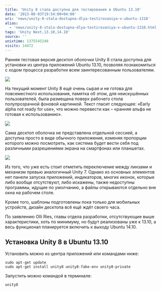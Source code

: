 ```yaml
---
title: 'Unity 8 стала доступна для тестирования в Ubuntu 13.10'
date: '2013-08-03T19:54:00+04:00'
uri: 'news/unity-8-stala-dostupna-dlya-testirovaniya-v-ubuntu-1310'
alias: 
  - 'news/unity-8-stala-dostupna-dlya-testirovaniya-v-ubuntu-1310.html'
tags: 'Unity Next,13.10,14.10'
source: ''
unixtime: 1375545240
visits: 14472
---
```

Ранняя тестовая версия десктоп оболочки Unity 8 стала доступна для установки из центра приложений Ubuntu 13.10, позволяя познакомиться с ходом процесса разработки всем заинтересованным пользователям.

[![](img/2013/08/03/19-00/unity-8-2-9427427007-o.jpg)](img/2013/08/03/19-00/unity-8-2-9427427007-o.jpg)

На текущий момент Unity 8 ещё очень сырая и не готова для повсеместного использования, памятка об этом, для неискушённых пользователей, была размещена поверх рабочего стола полупрозрачной фоновой картинкой. Текст гласит следующее: «Early alpha not ready for use», что можно перевести как – «ранняя альфа не готовая к использованию».

[![](img/2013/08/03/19-00/unity-8-3-9427426759-o.jpg)](img/2013/08/03/19-00/unity-8-3-9427426759-o.jpg)

Сама десктоп оболочка не представлена отдельной сессией, а доступна просто в виде обычного приложения, изменяя пропорции которого можно посмотреть, как система будет вести себя под различными разрешениями экрана на смартфонах или планшетах.

[![](img/2013/08/03/19-00/unity-8-1-9430196034-o.jpg)](img/2013/08/03/19-00/unity-8-1-9430196034-o.jpg)

Из того, что уже есть стоит отметить переключение между линзами и механизм превью аналогичный Unity 7. Однако из основных элементов нет панели запуска приложений, индикаторов, многих иконок, которые либо вообще отсутствуют, либо искажены, также недоступны программы, идущие по умолчанию, а файлы открываются отдельно вне окна на рабочем столе.

Кроме того, шаблоны подготовлены пока только для мобильных устройств, дизайн десктопа всё ещё ждёт своего часа.

По заявлению Olli Ries, главы отдела разработки, отсутствующие выше характеристики, хоть по минимуму, но будут реализованы уже к 13.10, а весь функционал планируется включить к выходу Ubuntu 14.10.

## Установка Unity 8 в Ubuntu 13.10

Установить можно из центра приложений или командами ниже:

```
sudo apt-get update
sudo apt-get install unity8 unity8-fake-env unity8-private
```

Запустить можно командой в терминале:

```
unity8
```
